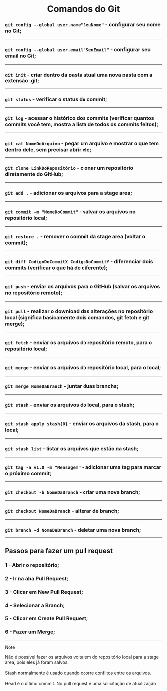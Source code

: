<h1 align='center'>Comandos do Git</h1>

### `git config --global user.name"SeuNome"` - configurar seu nome no Git;
---
### `git config --global user.email"SeuEmail"` - configurar seu email no Git;
---
### `git init` - criar dentro da pasta atual uma nova pasta com a extensão .git;
---
### `git status` - verificar o status do commit;
---
### `git log` - acessar o histórico dos commits (verificar quantos commits você tem, mostra a lista de todos os commits feitos);
---
### `git cat NomeDoArquivo` - pegar um arquivo e mostrar o que tem dentro dele, sem precisar abrir ele;
---
### `git clone LinkDoRepositório` - clonar um repositório diretamente do GitHub;
---
### `git add .` - adicionar os arquivos para a stage area;
---
### `git commit -m "NomeDoCommit"` - salvar os arquivos no repositório local;
---
### `git restore .` - remover o commit da stage area (voltar o commit);
---
### `git diff CodigoDoCommitX CodigoDoCommitY` - diferenciar dois commits (verificar o que há de diferente);
---
### `git push` - enviar os arquivos para o GitHub (salvar os arquivos no repositório remoto);
---
### `git pull` - realizar o download das alterações no repositório local (significa basicamente dois comandos, git fetch e git merge);
---
### `git fetch` - enviar os arquivos do repositório remoto, para o repositório local;
---
### `git merge` - enviar os arquivos do repositório local, para o local;
---
### `git merge NomeDaBranch` - juntar duas branchs;
---
### `git stash` - enviar os arquivos do local, para o stash;
---
### `git stash apply stash{0}` - enviar os arquivos da stash, para o local;
---
### `git stash list` - listar os arquivos que estão na stash;
---
### `git tag -a v1.0 -m "Mensagem"` - adicionar uma tag para marcar o próximo commit;
---
### `git checkout -b NomeDaBranch` - criar uma nova branch;
---
### `git checkout NomeDaBranch` - alterar de branch;
---
### `git branch -d NomeDaBranch` - deletar uma nova branch;
---
## Passos para fazer um pull request
### 1 - Abrir o repositório;
### 2 - Ir na aba Pull Request;
### 3 - Clicar em New Pull Request;
### 4 - Selecionar a Branch;
### 5 - Clicar em Create Pull Request;
### 6 - Fazer um Merge;
---
> [!NOTE]
> Não é possível fazer os arquivos voltarem do repositório local para a stage area, pois eles já foram salvos.</br></br>
> Stash normalmente é usado quando ocorre conflitos entre os arquivos.</br></br>
> Head é o último commit.
> No pull request é uma solicitação de atualização
